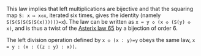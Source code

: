 This law implies that left multiplications are bijective and that the squaring map `S: x ↦ x◇x`, iterated six times, gives the identity (namely `S(S(S(S(S(S(x))))))=x`).  The law can be written as `x = y ◇ (x ◇ (S(y) ◇ x)`, and is thus a twist of the [Asterix law 65](https://teorth.github.io/equational_theories/implications/?65) by a bijection of order 6.

The left division operation defined by `x ◇ (x : y)=y` obeys the same law, `x = y : (x : ((z : y) : x))`.
